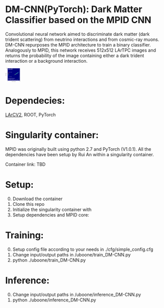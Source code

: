 # DM-CNN(PyTorch): Dark Matter Classifier based on the MPID CNN 

Convolutional neural network aimed to discriminate dark matter (dark trident scattering) from 
neutrino interactions and from cosmic-ray muons. DM-CNN repurposes the MPID architecture to 
train a binary classifier. Analogously to MPID, this network receives 512x512 LArTPC images and returns the probability
of the image containing either a dark trident interaction or a background interaction. 


<img src="https://github.com/lmlepin9/DM-CNN/blob/master/lib/run1_NuMI_beamon_larcv_cropped_ENTRY_4204_colorbar_logit.png" width="48">

# Dependecies:
[LArCV2](https://github.com/LArbys/LArCV),
ROOT,
PyTorch

# Singularity container:

MPID was originally built using python 2.7 and PyTorch (V1.0.1). All the dependencies 
have been setup by Rui An within a singularity container.

Container link: TBD 

# Setup:
0. Download the container 
1. Clone this repo 
2. Initialize the singularity container with 
3. Setup dependencies and MPID core: 

# Training:
0. Setup config file according to your needs in ./cfg/simple_config.cfg 
1. Change input/output paths in /uboone/train_DM-CNN.py 
2. python ./uboone/train_DM-CNN.py 

# Inference:
0. Change input/output paths in /uboone/inference_DM-CNN.py 
1. python ./uboone/inference_DM-CNN.py 

